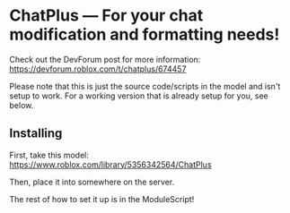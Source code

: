 # ChatPlus — For your chat modification and formatting needs!
Check out the DevForum post for more information: https://devforum.roblox.com/t/chatplus/674457

Please note that this is just the source code/scripts in the model and isn't setup to work. For a working version that is already setup for you, see below.

## Installing
First, take this model: https://www.roblox.com/library/5356342564/ChatPlus

Then, place it into somewhere on the server.

The rest of how to set it up is in the ModuleScript!
